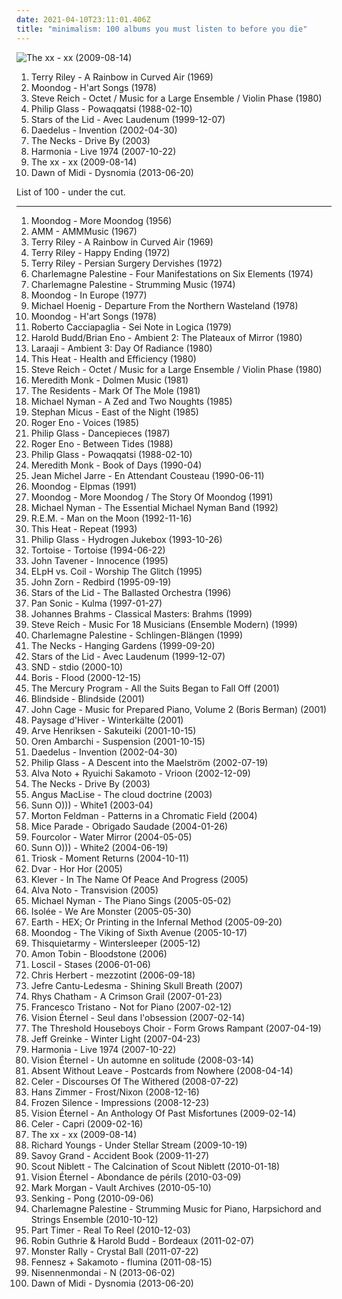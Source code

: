 ```yaml
---
date: 2021-04-10T23:11:01.406Z
title: "minimalism: 100 albums you must listen to before you die"
---
```

![The xx - xx (2009-08-14)](http://coverartarchive.org/release/2d9f9aac-1884-3939-a3b7-01437151e495/7167631451-500.jpg "The xx - xx (2009-08-14)")
<ol class="albums">
<li data-cover="https://img.discogs.com/ZNKkcb7-IxdLb6DlcCn10OFvkGc=/fit-in/600x600/filters:strip_icc():format(jpeg):mode_rgb():quality(90)/discogs-images/R-77371-1373051103-3995.jpeg.jpg" data-tags="minimalism" role="button">Terry Riley - A Rainbow in Curved Air (1969)</li>
<li data-cover="https://img.discogs.com/z9Ky5DHdh8mDCx7kewGEcaQNE1I=/fit-in/600x605/filters:strip_icc():format(jpeg):mode_rgb():quality(90)/discogs-images/R-519447-1538785688-7163.jpeg.jpg" data-tags="chill, instrumental, experimental, lounge, outsider, avant garde, mellow, minimalism, minimalist, spine tingling, avant garde jazz, gammarec, freepurp1e, juma, honest one, etheric melodies, mind immersing" role="button">Moondog - H'art Songs (1978)</li>
<li data-cover="https://img.discogs.com/vGZx1HXM7ZxiV10z-82wBXEC6v4=/fit-in/600x594/filters:strip_icc():format(jpeg):mode_rgb():quality(90)/discogs-images/R-4762267-1374694121-7277.jpeg.jpg" data-tags="avantgarde, minimalism, reich" role="button">Steve Reich - Octet / Music for a Large Ensemble / Violin Phase (1980)</li>
<li data-cover="http://coverartarchive.org/release/9a4744f4-8355-4731-a4ab-e9a8332a696b/28394810645-500.jpg" data-tags="soundtrack, minimalism" role="button">Philip Glass - Powaqqatsi (1988-02-10)</li>
<li data-cover="http://coverartarchive.org/release/534bf9a3-6e64-308f-8561-016fcc6a71c5/5409365013-500.jpg" data-tags="ambient, drone" role="button">Stars of the Lid - Avec Laudenum (1999-12-07)</li>
<li data-cover="http://coverartarchive.org/release/256567ac-7641-4f3c-98c2-7ed03498fed8/9336346447-500.jpg" data-tags="electronic" role="button">Daedelus - Invention (2002-04-30)</li>
<li data-cover="http://coverartarchive.org/release/00e064b4-a5f4-4807-8318-96b57b9dc116/21138282384-500.jpg" data-tags="jazz, ambient, downtempo, art rock, minimalism, post-minimalism, take your time" role="button">The Necks - Drive By (2003)</li>
<li data-cover="http://coverartarchive.org/release/f860b6ff-c6d8-4e5d-8495-7d2569c42521/10137735592-500.jpg" data-tags="electronic, minimalism, psychedelic rock, kraut rock, unglaublich, himmlisch" role="button">Harmonia - Live 1974 (2007-10-22)</li>
<li data-cover="http://coverartarchive.org/release/2d9f9aac-1884-3939-a3b7-01437151e495/7167631451-500.jpg" data-tags="indie" role="button">The xx - xx (2009-08-14)</li>
<li data-cover="https://img.discogs.com/2wJontywAlMjblVvv5HdtIB_VaY=/fit-in/596x600/filters:strip_icc():format(jpeg):mode_rgb():quality(90)/discogs-images/R-4855169-1377592090-7108.jpeg.jpg" data-tags="minimalism, minimal jazz" role="button">Dawn of Midi - Dysnomia (2013-06-20)</li>
</ol>
List of 100 - under the cut.
<!-- more -->

_________________

<ol class="albums">
<li data-cover="http://coverartarchive.org/release/57509aa3-9452-431e-a615-69a102013e71/18781705459-500.jpg" data-tags="experimental" role="button">
Moondog - More Moondog (1956)
</li>
<li data-cover="https://img.discogs.com/RowarTNPCVDspjXxBDjtVUdO3NA=/fit-in/596x603/filters:strip_icc():format(jpeg):mode_rgb():quality(90)/discogs-images/R-1026275-1185554349.jpeg.jpg" data-tags="avant-garde" role="button">
AMM - AMMMusic (1967)
</li>
<li data-cover="https://img.discogs.com/ZNKkcb7-IxdLb6DlcCn10OFvkGc=/fit-in/600x600/filters:strip_icc():format(jpeg):mode_rgb():quality(90)/discogs-images/R-77371-1373051103-3995.jpeg.jpg" data-tags="minimalism" role="button">
Terry Riley - A Rainbow in Curved Air (1969)
</li>
<li data-cover="http://coverartarchive.org/release/d9476b0e-c666-440b-a396-9ff2c83161fb/20588013675-500.jpg" data-tags="classical, experimental, minimalism, riley" role="button">
Terry Riley - Happy Ending (1972)
</li>
<li data-cover="http://coverartarchive.org/release/cc81bb12-c6a1-4af5-b5ca-3a442d23d803/19256935583-500.jpg" data-tags="minimalism" role="button">
Terry Riley - Persian Surgery Dervishes (1972)
</li>
<li data-cover="https://img.discogs.com/GZy_GPFGoHvwnpvMpRMCclJmQNw=/fit-in/346x334/filters:strip_icc():format(jpeg):mode_rgb():quality(90)/discogs-images/R-786199-1158612146.jpeg.jpg" data-tags="drone, minimalism, c palestine" role="button">
Charlemagne Palestine - Four Manifestations on Six Elements (1974)
</li>
<li data-cover="https://img.discogs.com/3Vz34took5ZFSZRKRx2fdejJSZ0=/fit-in/600x611/filters:strip_icc():format(jpeg):mode_rgb():quality(90)/discogs-images/R-9839026-1487157725-6406.jpeg.jpg" data-tags="minimalism" role="button">
Charlemagne Palestine - Strumming Music (1974)
</li>
<li data-cover="http://coverartarchive.org/release/0eeacd91-4618-3f41-ae50-af41cdf57ed0/24574301745-500.jpg" data-tags="minimalism, gammarec, freepurp1e, juma, lets make love and listen to js bach" role="button">
Moondog - In Europe (1977)
</li>
<li data-cover="http://coverartarchive.org/release/134c84b5-4df1-380a-a1a8-d72b5b58fe09/13483702718-500.jpg" data-tags="electronic" role="button">
Michael Hoenig - Departure From the Northern Wasteland (1978)
</li>
<li data-cover="https://img.discogs.com/z9Ky5DHdh8mDCx7kewGEcaQNE1I=/fit-in/600x605/filters:strip_icc():format(jpeg):mode_rgb():quality(90)/discogs-images/R-519447-1538785688-7163.jpeg.jpg" data-tags="chill, instrumental, experimental, lounge, outsider, avant garde, mellow, minimalism, minimalist, spine tingling, avant garde jazz, gammarec, freepurp1e, juma, honest one, etheric melodies, mind immersing" role="button">
Moondog - H'art Songs (1978)
</li>
<li data-cover="https://img.discogs.com/Sy6EGMpYjm8YtAQMhH--okuWImM=/fit-in/600x600/filters:strip_icc():format(jpeg):mode_rgb():quality(90)/discogs-images/R-1338597-1210892669.jpeg.jpg" data-tags="cover, minimalism, postmodernism, contrapunctal" role="button">
Roberto Cacciapaglia - Sei Note in Logica (1979)
</li>
<li data-cover="http://coverartarchive.org/release/b33049a2-6afb-44c9-9b8b-71ab339d4fee/13277290945-500.jpg" data-tags="ambient" role="button">
Harold Budd/Brian Eno - Ambient 2: The Plateaux of Mirror (1980)
</li>
<li data-cover="http://coverartarchive.org/release/e43c70f7-bcc8-3420-88b9-25796890491d/14016345776-500.jpg" data-tags="ambient, meditation" role="button">
Laraaji - Ambient 3: Day Of Radiance (1980)
</li>
<li data-cover="http://coverartarchive.org/release/5b330187-6ba8-4279-bdfc-1bc67e2c3b6d/16061280217-500.jpg" data-tags="post-punk, experimental rock, drone" role="button">
This Heat - Health and Efficiency (1980)
</li>
<li data-cover="https://img.discogs.com/vGZx1HXM7ZxiV10z-82wBXEC6v4=/fit-in/600x594/filters:strip_icc():format(jpeg):mode_rgb():quality(90)/discogs-images/R-4762267-1374694121-7277.jpeg.jpg" data-tags="avantgarde, minimalism, reich" role="button">
Steve Reich - Octet / Music for a Large Ensemble / Violin Phase (1980)
</li>
<li data-cover="http://coverartarchive.org/release/6eab50b0-8cac-412f-b7e0-1ed514c7b359/8980829265-500.jpg" data-tags="avant-garde" role="button">
Meredith Monk - Dolmen Music (1981)
</li>
<li data-cover="https://via.placeholder.com/450" data-tags="80s, post-punk" role="button">
The Residents - Mark Of The Mole (1981)
</li>
<li data-cover="https://img.discogs.com/TjNSUNtSpS69S-lTSfRJlnt6dpA=/fit-in/600x596/filters:strip_icc():format(jpeg):mode_rgb():quality(90)/discogs-images/R-447729-1115382853.jpg.jpg" data-tags="soundtrack" role="button">
Michael Nyman - A Zed and Two Noughts (1985)
</li>
<li data-cover="https://img.discogs.com/x-G3ymfgutfKhUu8VUc7_2gdVoY=/fit-in/208x208/filters:strip_icc():format(jpeg):mode_rgb():quality(90)/discogs-images/R-426017-1111771444.jpg.jpg" data-tags="ecm" role="button">
Stephan Micus - East of the Night (1985)
</li>
<li data-cover="https://img.discogs.com/zhCkMCRYUMBmmTUa4Tmcy09pbis=/fit-in/600x581/filters:strip_icc():format(jpeg):mode_rgb():quality(90)/discogs-images/R-81710-1463368962-5885.jpeg.jpg" data-tags="ambient" role="button">
Roger Eno - Voices (1985)
</li>
<li data-cover="http://coverartarchive.org/release/31003380-c016-342e-bb3f-c96236e35f5f/915742537-500.jpg" data-tags="classical, minimalism" role="button">
Philip Glass - Dancepieces (1987)
</li>
<li data-cover="https://img.discogs.com/pNgVWfvcSApJ-NOQSkFy0gNT0Fc=/fit-in/455x450/filters:strip_icc():format(jpeg):mode_rgb():quality(90)/discogs-images/R-431642-1112563098.jpg.jpg" data-tags="ambient, minimalism" role="button">
Roger Eno - Between Tides (1988)
</li>
<li data-cover="http://coverartarchive.org/release/9a4744f4-8355-4731-a4ab-e9a8332a696b/28394810645-500.jpg" data-tags="soundtrack, minimalism" role="button">
Philip Glass - Powaqqatsi (1988-02-10)
</li>
<li data-cover="https://img.discogs.com/A4VuWD1Rw4evFv85MX7_nlEb484=/fit-in/600x600/filters:strip_icc():format(jpeg):mode_rgb():quality(90)/discogs-images/R-1528666-1226271010.jpeg.jpg" data-tags="avantgarde, minimalist" role="button">
Meredith Monk - Book of Days (1990-04)
</li>
<li data-cover="https://img.discogs.com/xGHfsjfzuOzHoKNYff8UBsaGtWM=/fit-in/599x590/filters:strip_icc():format(jpeg):mode_rgb():quality(90)/discogs-images/R-3745918-1342681065-1312.jpeg.jpg" data-tags="electronic" role="button">
Jean Michel Jarre - En Attendant Cousteau (1990-06-11)
</li>
<li data-cover="http://coverartarchive.org/release/bea4274e-2760-4d85-9656-4a73c956174f/25949988315-500.jpg" data-tags="classical, minimalism, not nickelback" role="button">
Moondog - Elpmas (1991)
</li>
<li data-cover="https://img.discogs.com/WSnv1emEkYi4ck2C3ja7So1oOJg=/fit-in/600x600/filters:strip_icc():format(jpeg):mode_rgb():quality(90)/discogs-images/R-588379-1393232304-6337.jpeg.jpg" data-tags="classical, experimental, outsider, avant garde, minimalism, avant garde jazz, moondog, r63120, the story of moondog 1957, more moondog 1956" role="button">
Moondog - More Moondog / The Story Of Moondog (1991)
</li>
<li data-cover="http://coverartarchive.org/release/51c989a9-d3dd-4c66-b2af-264edc34f1e6/13206878028-500.jpg" data-tags="soundtrack, easy listening" role="button">
Michael Nyman - The Essential Michael Nyman Band (1992)
</li>
<li data-cover="http://coverartarchive.org/release/7fa4c43c-74cb-4299-9033-fa2b87a2f8ea/10408501471-500.jpg" data-tags="soundtrack" role="button">
R.E.M. - Man on the Moon (1992-11-16)
</li>
<li data-cover="https://img.discogs.com/_q3G80RVbNGYyXF7FGr8W_YaBTA=/fit-in/600x534/filters:strip_icc():format(jpeg):mode_rgb():quality(90)/discogs-images/R-707713-1389183758-6168.jpeg.jpg" data-tags="experimental, post-punk" role="button">
This Heat - Repeat (1993)
</li>
<li data-cover="http://coverartarchive.org/release/34076528-e24c-4a45-a9de-ac51916807f2/18834150550-500.jpg" data-tags="avant-garde, spoken word, minimalism, beat, nonesuch, brackenberry, new classics for rockers, granka, quixotic sounds" role="button">
Philip Glass - Hydrogen Jukebox (1993-10-26)
</li>
<li data-cover="https://img.discogs.com/aUjbOLW13snEbHz97kHMPfEZsmk=/fit-in/379x336/filters:strip_icc():format(jpeg):mode_rgb():quality(90)/discogs-images/R-97896-1244824512.jpeg.jpg" data-tags="post-rock" role="button">
Tortoise - Tortoise (1994-06-22)
</li>
<li data-cover="https://img.discogs.com/OM-oZTpG9mwM9Q1u2163eblC-vE=/fit-in/600x595/filters:strip_icc():format(jpeg):mode_rgb():quality(90)/discogs-images/R-3321591-1516671866-5134.jpeg.jpg" data-tags="classical, instrumental, minimalism, modern classical, tavener, alt-classical" role="button">
John Tavener - Innocence (1995)
</li>
<li data-cover="http://coverartarchive.org/release/8519725a-afc6-4294-ade3-0229406835ef/15344230200-500.jpg" data-tags="ambient" role="button">
ELpH vs. Coil - Worship The Glitch (1995)
</li>
<li data-cover="https://img.discogs.com/QHcmLm3r-yQua7LFenJiKPEGW-c=/fit-in/155x155/filters:strip_icc():format(jpeg):mode_rgb():quality(90)/discogs-images/R-1100744-1192047792.jpeg.jpg" data-tags="minimalism, tzadik" role="button">
John Zorn - Redbird (1995-09-19)
</li>
<li data-cover="http://coverartarchive.org/release/859acf52-fdaa-4755-ac35-289bffe2081e/4084262745-500.jpg" data-tags="ambient, drone" role="button">
Stars of the Lid - The Ballasted Orchestra (1996)
</li>
<li data-cover="http://coverartarchive.org/release/673a3475-b4d2-3654-81df-d832540bf084/11024572005-500.jpg" data-tags="experimental, electronic" role="button">
Pan Sonic - Kulma (1997-01-27)
</li>
<li data-cover="http://coverartarchive.org/release/0bc86aed-5e64-4a15-bef6-666a09c9236a/14160170707-500.jpg" data-tags="classical" role="button">
Johannes Brahms - Classical Masters: Brahms (1999)
</li>
<li data-cover="https://img.discogs.com/A7XTJxpfIW6epYsPb9DtlMhBqk8=/fit-in/600x527/filters:strip_icc():format(jpeg):mode_rgb():quality(90)/discogs-images/R-900728-1334937418.jpeg.jpg" data-tags="minimalism, to explore" role="button">
Steve Reich - Music For 18 Musicians (Ensemble Modern) (1999)
</li>
<li data-cover="http://coverartarchive.org/release/b120ec39-97c3-49dd-9ec9-33915a78334d/3295159706-500.jpg" data-tags="minimalism, avant" role="button">
Charlemagne Palestine - Schlingen-Blängen (1999)
</li>
<li data-cover="http://coverartarchive.org/release/68d30bb0-7b83-499b-abbc-40ba08f3bea0/21138139130-500.jpg" data-tags="over ten minutes" role="button">
The Necks - Hanging Gardens (1999-09-20)
</li>
<li data-cover="http://coverartarchive.org/release/534bf9a3-6e64-308f-8561-016fcc6a71c5/5409365013-500.jpg" data-tags="ambient, drone" role="button">
Stars of the Lid - Avec Laudenum (1999-12-07)
</li>
<li data-cover="http://coverartarchive.org/release/eebc9746-51a6-4877-9cff-f932fecadd9e/28585007866-500.jpg" data-tags="minimal" role="button">
SND - stdio (2000-10)
</li>
<li data-cover="http://coverartarchive.org/release/51838493-3a1b-48cf-b7d3-a1dd35aec471/1964934865-500.jpg" data-tags="post-rock, drone" role="button">
Boris - Flood (2000-12-15)
</li>
<li data-cover="https://img.discogs.com/lqlSZ_rA433ufewYVpGN-e-mbrw=/fit-in/600x588/filters:strip_icc():format(jpeg):mode_rgb():quality(90)/discogs-images/R-735987-1213462920.jpeg.jpg" data-tags="post-rock" role="button">
The Mercury Program - All the Suits Began to Fall Off (2001)
</li>
<li data-cover="https://img.discogs.com/hpak3cNZF6N92v2bZ4cE4EinGoA=/fit-in/600x600/filters:strip_icc():format(jpeg):mode_rgb():quality(90)/discogs-images/R-1300818-1207719773.jpeg.jpg" data-tags="hardcore, hard rock, post-hardcore, hardcore punk" role="button">
Blindside - Blindside (2001)
</li>
<li data-cover="https://img.discogs.com/204xHyPVZHG44IVu5wM4X1V2KJ8=/fit-in/600x567/filters:strip_icc():format(jpeg):mode_rgb():quality(90)/discogs-images/R-15826865-1598527030-4789.jpeg.jpg" data-tags="piano" role="button">
John Cage - Music for Prepared Piano, Volume 2 (Boris Berman) (2001)
</li>
<li data-cover="http://coverartarchive.org/release/ae1a0e77-5977-45f1-9557-634820859899/2708262058-500.jpg" data-tags="atmospheric black metal, ambient" role="button">
Paysage d'Hiver - Winterkälte (2001)
</li>
<li data-cover="http://coverartarchive.org/release/e4c79fbc-5aec-4d07-830c-d8633c3a53d6/7827164118-500.jpg" data-tags="jazz, trumpet" role="button">
Arve Henriksen - Sakuteiki (2001-10-15)
</li>
<li data-cover="http://coverartarchive.org/release/1d22a103-d5f6-4037-8f42-e6e161845082/5539684552-500.jpg" data-tags="ambient, experimental, drone, minimalism" role="button">
Oren Ambarchi - Suspension (2001-10-15)
</li>
<li data-cover="http://coverartarchive.org/release/256567ac-7641-4f3c-98c2-7ed03498fed8/9336346447-500.jpg" data-tags="electronic" role="button">
Daedelus - Invention (2002-04-30)
</li>
<li data-cover="http://coverartarchive.org/release/c78fdec2-6bcf-4867-bc4a-e4b3644f0da7/15150386599-500.jpg" data-tags="minimalism, film scores, philip glass" role="button">
Philip Glass - A Descent into the Maelström (2002-07-19)
</li>
<li data-cover="http://coverartarchive.org/release/d8435025-4b43-4da9-bd8d-ad37748e0acf/13114830432-500.jpg" data-tags="minimal" role="button">
Alva Noto + Ryuichi Sakamoto - Vrioon (2002-12-09)
</li>
<li data-cover="http://coverartarchive.org/release/00e064b4-a5f4-4807-8318-96b57b9dc116/21138282384-500.jpg" data-tags="jazz, ambient, downtempo, art rock, minimalism, post-minimalism, take your time" role="button">
The Necks - Drive By (2003)
</li>
<li data-cover="https://img.discogs.com/2cEiOO5-EY0ffO6QNiKBLXB2jLs=/fit-in/600x593/filters:strip_icc():format(jpeg):mode_rgb():quality(90)/discogs-images/R-751214-1295526275.jpeg.jpg" data-tags="experimental" role="button">
Angus MacLise - The cloud doctrine (2003)
</li>
<li data-cover="http://coverartarchive.org/release/dcbffba8-7ec2-40d7-a957-a9c6ea270f04/21797761752-500.jpg" data-tags="drone" role="button">
Sunn O))) - White1 (2003-04)
</li>
<li data-cover="https://img.discogs.com/arHUhpCOzGeU3rVTz8i4pzYo-Xc=/fit-in/600x591/filters:strip_icc():format(jpeg):mode_rgb():quality(90)/discogs-images/R-11653728-1520094693-7966.jpeg.jpg" data-tags="minimalism, modern classical, gammarec, freepurp1e, feldman" role="button">
Morton Feldman - Patterns in a Chromatic Field (2004)
</li>
<li data-cover="http://coverartarchive.org/release/5e1d0431-64dd-4e59-85c9-bdc0e311dcb7/4506037751-500.jpg" data-tags="electronica, post-rock" role="button">
Mice Parade - Obrigado Saudade (2004-01-26)
</li>
<li data-cover="http://coverartarchive.org/release/54a77440-1308-463a-9309-2d06833d58e3/1892948879-500.jpg" data-tags="ambient, experimental, minimal, abstract, minimalism, japanese electronic" role="button">
Fourcolor - Water Mirror (2004-05-05)
</li>
<li data-cover="http://coverartarchive.org/release/6a291bd0-cc9d-41b8-899b-b1519b0b5034/21797764256-500.jpg" data-tags="drone, drone metal" role="button">
Sunn O))) - White2 (2004-06-19)
</li>
<li data-cover="https://img.discogs.com/XiACeuOa0hD-CRV1ddPl70tUT_U=/fit-in/512x450/filters:strip_icc():format(jpeg):mode_rgb():quality(90)/discogs-images/R-329981-1317830875.jpeg.jpg" data-tags="ambient" role="button">
Triosk - Moment Returns (2004-10-11)
</li>
<li data-cover="https://img.discogs.com/FYZljguRuVifJyJkFQyWZJ0RbtQ=/fit-in/600x534/filters:strip_icc():format(jpeg):mode_rgb():quality(90)/discogs-images/R-522565-1590082470-3097.jpeg.jpg" data-tags="experimental, minimalism" role="button">
Dvar - Hor Hor (2005)
</li>
<li data-cover="http://coverartarchive.org/release/f6fa9b88-eed4-451c-b817-7b6d7ecaa0d0/26700579439-500.jpg" data-tags="free albums" role="button">
Klever - In The Name Of Peace And Progress (2005)
</li>
<li data-cover="http://coverartarchive.org/release/cf39d8ca-2e61-43f4-b7ba-d21b16bbdd01/13332505253-500.jpg" data-tags="raster-noton, experimental" role="button">
Alva Noto - Transvision (2005)
</li>
<li data-cover="http://coverartarchive.org/release/52fdc1aa-066d-4ee5-ae78-927f6e7f86f9/13130112170-500.jpg" data-tags="classical" role="button">
Michael Nyman - The Piano Sings (2005-05-02)
</li>
<li data-cover="https://img.discogs.com/miSQF1ZEr8MuVJ4BUikC7w0adAM=/fit-in/600x597/filters:strip_icc():format(jpeg):mode_rgb():quality(90)/discogs-images/R-458743-1504905798-8860.jpeg.jpg" data-tags="electronic, minimal" role="button">
Isolée - We Are Monster (2005-05-30)
</li>
<li data-cover="http://coverartarchive.org/release/75be42af-928a-47fc-a570-ac779e674cab/2392664193-500.jpg" data-tags="post-rock, experimental, drone" role="button">
Earth - HEX; Or Printing in the Infernal Method (2005-09-20)
</li>
<li data-cover="http://coverartarchive.org/release/e262aaed-701d-4dcc-832f-7ea8bdabdeb4/5606639088-500.jpg" data-tags="avant-garde" role="button">
Moondog - The Viking of Sixth Avenue (2005-10-17)
</li>
<li data-cover="http://coverartarchive.org/release/8818462a-3af1-4ebf-8e73-210c7d292732/3997297899-500.jpg" data-tags="ambient, experimental, post-rock, shoegaze, minimalism, free albums, destroyalldreamers" role="button">
Thisquietarmy - Wintersleeper (2005-12)
</li>
<li data-cover="https://img.discogs.com/W_H0_HJJIh_uTOBF9lP9M5SI-zk=/fit-in/600x600/filters:strip_icc():format(jpeg):mode_rgb():quality(90)/discogs-images/R-913381-1172231675.jpeg.jpg" data-tags="ambient, ethereal" role="button">
Amon Tobin - Bloodstone (2006)
</li>
<li data-cover="http://coverartarchive.org/release/86b4ecb7-4336-4e8f-bf13-6e4673e7698d/1314644765-500.jpg" data-tags="ambient, drone" role="button">
Loscil - Stases (2006-01-06)
</li>
<li data-cover="http://coverartarchive.org/release/182fd65f-da8d-434e-ace7-8ed475ed6ff2/19142372983-500.jpg" data-tags="ambient" role="button">
Chris Herbert - mezzotint (2006-09-18)
</li>
<li data-cover="https://img.discogs.com/P-Y0ve5RMGSQiX53E5o76PLeBLE=/fit-in/600x600/filters:strip_icc():format(jpeg):mode_rgb():quality(90)/discogs-images/R-1045785-1254392642.jpeg.jpg" data-tags="noise, ambient, soundscape, glitch, drone, minimalism, i luv, love the cd cover, kidnapper mind track, 2011 wowish, students of decay" role="button">
Jefre Cantu-Ledesma - Shining Skull Breath (2007)
</li>
<li data-cover="https://img.discogs.com/XePhC1qlSLG6by_P6h8-Lo7quEI=/fit-in/338x300/filters:strip_icc():format(jpeg):mode_rgb():quality(90)/discogs-images/R-2544710-1289745495.jpeg.jpg" data-tags="drone" role="button">
Rhys Chatham - A Crimson Grail (2007-01-23)
</li>
<li data-cover="http://coverartarchive.org/release/f84024b0-75fc-4d80-bcfd-08f1a5cd1d3f/10355366330-500.jpg" data-tags="piano, minimalism, classical piano, rhythm, elettronica" role="button">
Francesco Tristano - Not for Piano (2007-02-12)
</li>
<li data-cover="http://coverartarchive.org/release/a3d8a0ab-537d-425e-94ee-59248c1e4e66/16423303798-500.jpg" data-tags="instrumental, ambient, ethereal" role="button">
Vision Éternel - Seul dans l'obsession (2007-02-14)
</li>
<li data-cover="http://coverartarchive.org/release/5d5092a9-2741-4e84-9ab0-40a109ec4051/5158105284-500.jpg" data-tags="electronic, clinically romantic, achingly intelligent" role="button">
The Threshold Houseboys Choir - Form Grows Rampant (2007-04-19)
</li>
<li data-cover="http://coverartarchive.org/release/c9e87cf1-6986-42f1-921a-ac7062a411e4/16587721877-500.jpg" data-tags="ambient" role="button">
Jeff Greinke - Winter Light (2007-04-23)
</li>
<li data-cover="http://coverartarchive.org/release/f860b6ff-c6d8-4e5d-8495-7d2569c42521/10137735592-500.jpg" data-tags="electronic, minimalism, psychedelic rock, kraut rock, unglaublich, himmlisch" role="button">
Harmonia - Live 1974 (2007-10-22)
</li>
<li data-cover="http://coverartarchive.org/release/4f337fae-9026-4b10-9a54-8c37e687de3c/16423326140-500.jpg" data-tags="instrumental, emo, ambient, indie rock, post-rock, minimal, shoegaze, cinematic, atmospheric, dream pop, drone, space rock, ethereal, minimalism, montreal, dark ambient, ambiance, shoegazing, minimalist, concept album, minimalistic, dream rock, melogaze, emotional music, triskalyon, alexandre julien" role="button">
Vision Éternel - Un automne en solitude (2008-03-14)
</li>
<li data-cover="https://img.discogs.com/kWEj4gc0ieORoKjCFuTeV_ua8q4=/fit-in/600x597/filters:strip_icc():format(jpeg):mode_rgb():quality(90)/discogs-images/R-1316851-1299212741.jpeg.jpg" data-tags="chillout, electronic, electronica, indie, chill, instrumental, alternative, alternative rock, ambient, experimental, indie rock, post-rock, downtempo, dark, lo-fi, minimal, shoegaze, idm, dreamy, atmospheric, dream pop, space rock, nostalgic, ethereal, minimalism, melancholic, post rock, greek, dreampop, shoegazer, instrumental post-rock, shoegazing, greece, melancholia, ambient post-rock, instrumental post rock, electronic post rock" role="button">
Absent Without Leave - Postcards from Nowhere (2008-04-14)
</li>
<li data-cover="http://coverartarchive.org/release/04144bd5-b872-41c8-8466-ff19ae77ef05/23715843413-500.jpg" data-tags="ambient, drone, drone ambient, visionary" role="button">
Celer - Discourses Of The Withered (2008-07-22)
</li>
<li data-cover="http://coverartarchive.org/release/4ae18f53-4b81-40c9-a074-61cd3995dffb/4338385994-500.jpg" data-tags="soundtrack, minimalism" role="button">
Hans Zimmer - Frost/Nixon (2008-12-16)
</li>
<li data-cover="http://coverartarchive.org/release/e0f4f0af-26d9-30f8-a2c1-cc4ae2e29956/2711769072-500.jpg" data-tags="indie, classical, instrumental, alternative, sad, post-rock, piano, modern, new age, free, ethereal, finnish, minimalism, melancholic, neo-classical, ambiente, neo classical, creative commons, minimalist, silent, finland, finnland, impressionism, new-age, finnish and streamable, impressionistic, finnish music, matti paalanen, full free album download" role="button">
Frozen Silence - Impressions (2008-12-23)
</li>
<li data-cover="http://coverartarchive.org/release/1074e135-85a0-42ee-a59a-21337553f7f8/16423349997-500.jpg" data-tags="instrumental, emo, ambient, indie rock, post-rock, minimal, shoegaze, cinematic, atmospheric, dream pop, drone, space rock, ethereal, minimalism, montreal, dark ambient, ambiance, shoegazing, minimalist, concept album, minimalistic, dream rock, melogaze, emotional music, triskalyon, alexandre julien" role="button">
Vision Éternel - An Anthology Of Past Misfortunes (2009-02-14)
</li>
<li data-cover="http://coverartarchive.org/release/e2ba09c2-f25e-430c-850a-002910f7a13f/3893908259-500.jpg" data-tags="ambient, drone" role="button">
Celer - Capri (2009-02-16)
</li>
<li data-cover="http://coverartarchive.org/release/2d9f9aac-1884-3939-a3b7-01437151e495/7167631451-500.jpg" data-tags="indie" role="button">
The xx - xx (2009-08-14)
</li>
<li data-cover="http://coverartarchive.org/release/2da7a549-5311-4dd0-88c5-ef452e07ec56/19263229378-500.jpg" data-tags="folk, experimental, minimalism" role="button">
Richard Youngs - Under Stellar Stream (2009-10-19)
</li>
<li data-cover="https://img.discogs.com/3v6ZmCLwOg51nrQ6H-24YzChdIY=/fit-in/600x573/filters:strip_icc():format(jpeg):mode_rgb():quality(90)/discogs-images/R-2059598-1431102665-1000.jpeg.jpg" data-tags="downtempo, minimalism, slowcore, glitterhouse" role="button">
Savoy Grand - Accident Book (2009-11-27)
</li>
<li data-cover="https://img.discogs.com/iqxY4TnHHMpUCaHWgmZ1byQvUuY=/fit-in/600x600/filters:strip_icc():format(jpeg):mode_rgb():quality(90)/discogs-images/R-2113341-1264756637.jpeg.jpg" data-tags="rock, alternative" role="button">
Scout Niblett - The Calcination of Scout Niblett (2010-01-18)
</li>
<li data-cover="http://coverartarchive.org/release/1a452707-ebe7-4438-91d8-d8a0e6b96e11/16423399200-500.jpg" data-tags="instrumental, emo, ambient, indie rock, post-rock, minimal, shoegaze, cinematic, atmospheric, dream pop, drone, space rock, ethereal, minimalism, montreal, dark ambient, ambiance, shoegazing, minimalist, concept album, minimalistic, dream rock, melogaze, emotional music, triskalyon, alexandre julien" role="button">
Vision Éternel - Abondance de périls (2010-03-09)
</li>
<li data-cover="http://coverartarchive.org/release/d39759f3-f9c6-4ca1-bb86-d22e48a7eb58/6004837899-500.jpg" data-tags="ambient, atmospheric, fallout" role="button">
Mark Morgan - Vault Archives (2010-05-10)
</li>
<li data-cover="https://img.discogs.com/zLclNqZYIgY3Muy7uJ7MNZZFOSE=/fit-in/600x539/filters:strip_icc():format(jpeg):mode_rgb():quality(90)/discogs-images/R-2436099-1284607024.jpeg.jpg" data-tags="electronic, minimal, german, clinically romantic, achingly intelligent" role="button">
Senking - Pong (2010-09-06)
</li>
<li data-cover="http://coverartarchive.org/release/12091975-8a07-45c7-8666-ebf9e1380fa2/14633042083-500.jpg" data-tags="minimalism, gammarec, freepurp1e, juma, c palestine" role="button">
Charlemagne Palestine - Strumming Music for Piano, Harpsichord and Strings Ensemble (2010-10-12)
</li>
<li data-cover="https://img.discogs.com/Qo4QI5pea63UMELNaPyPEPRWnb8=/fit-in/600x613/filters:strip_icc():format(jpeg):mode_rgb():quality(90)/discogs-images/R-2634606-1294280428.jpeg.jpg" data-tags="ambient, minimalism, modern classical, neofolk, emusic, electro-acoustic, bedroom music, empress, moteer, the remote viewer, lost tribe sound, aaron martin, heidi elva, scissors and sellotape, upward arrows" role="button">
Part Timer - Real To Reel (2010-12-03)
</li>
<li data-cover="http://coverartarchive.org/release/5e4ea0e9-cd33-40ea-91b3-01f94f4cc5b2/4145527799-500.jpg" data-tags="ambient, piano, minimal, abstract, minimalism, cities, bordeaux, more than just music" role="button">
Robin Guthrie & Harold Budd - Bordeaux (2011-02-07)
</li>
<li data-cover="http://coverartarchive.org/release/dfddea4a-a3bb-4280-af41-013c58dee28b/5731413073-500.jpg" data-tags="electronic, easy listening, minimalism, chillwave, 10s, space age pop, plunderphonics, sampledelic, lounge pop, bandcamp, tiki music, exotica pop" role="button">
Monster Rally - Crystal Ball (2011-07-22)
</li>
<li data-cover="https://img.discogs.com/2VKifT-KkPSexolvswbWPmWqGNs=/fit-in/400x400/filters:strip_icc():format(jpeg):mode_rgb():quality(90)/discogs-images/R-3050592-1313412291.jpeg.jpg" data-tags="electronica, classical, japanese, experimental, piano, drone, minimalism, microsound, 10s, touch, experimental electronic, lowercase, collabs, world collabs" role="button">
Fennesz + Sakamoto - flumina (2011-08-15)
</li>
<li data-cover="http://coverartarchive.org/release/69b05e08-d9d6-4bbd-a69b-64cca8d34f67/10697427351-500.jpg" data-tags="minimalism, 2013 releases" role="button">
Nisennenmondai - N (2013-06-02)
</li>
<li data-cover="https://img.discogs.com/2wJontywAlMjblVvv5HdtIB_VaY=/fit-in/596x600/filters:strip_icc():format(jpeg):mode_rgb():quality(90)/discogs-images/R-4855169-1377592090-7108.jpeg.jpg" data-tags="minimalism, minimal jazz" role="button">
Dawn of Midi - Dysnomia (2013-06-20)
</li>
</ol>